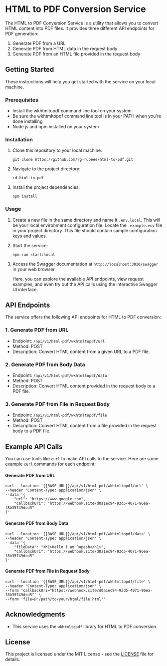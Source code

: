 # HTML to PDF Conversion Service

The HTML to PDF Conversion Service is a utility that allows you to convert HTML content into PDF files. It provides three different API endpoints for PDF generation:

1. Generate PDF from a URL
2. Generate PDF from HTML data in the request body
3. Generate PDF from an HTML file provided in the request body

## Getting Started

These instructions will help you get started with the service on your local machine.

### Prerequisites

- Install the wkhtmltopdf command line tool on your system
- Be sure the wkhtmltopdf command line tool is in your PATH when you're done installing
- Node.js and npm installed on your system

### Installation

1. Clone this repository to your local machine:

   ```shell
   git clone https://github.com/rg-rupeee/html-to-pdf.git
   ```

2. Navigate to the project directory:

   ```shell
   cd html-to-pdf
   ```

3. Install the project dependencies:

   ```shell
   npm install
   ```

### Usage

1. Create a new file in the same directory and name it `.env.local`. This will be your local environment configuration file. Locate the `.example.env` file in your project directory. This file should contain sample configuration keys and values.

2. Start the service:

   ```shell
   npm run start:local
   ```

3. Access the Swagger documentation at `http://localhost:3010/swagger` in your web browser.

   Here, you can explore the available API endpoints, view request examples, and even try out the API calls using the interactive Swagger UI interface.

## API Endpoints

The service offers the following API endpoints for HTML to PDF conversion:

### 1. Generate PDF from URL

- Endpoint: `/api/v1/html-pdf/wkhtmltopdf/url`
- Method: POST
- Description: Convert HTML content from a given URL to a PDF file.

### 2. Generate PDF from Body Data

- Endpoint: `/api/v1/html-pdf/wkhtmltopdf/data`
- Method: POST
- Description: Convert HTML content provided in the request body to a PDF file.

### 3. Generate PDF from File in Request Body

- Endpoint: `/api/v1/html-pdf/wkhtmltopdf/file`
- Method: POST
- Description: Convert HTML content from a file provided in the request body to a PDF file.

## Example API Calls

You can use tools like `curl` to make API calls to the service. Here are some example `curl` commands for each endpoint:

#### Generate PDF from URL

```shell
curl --location '{{BASE_URL}}/api/v1/html-pdf/wkhtmltopdf/url' \
--header 'Content-Type: application/json' \
--data '{
    "url": "https://www.google.com",
    "callbackUri": "https://webhook.site/d0a1ec94-93d5-4071-96ea-f8b35749dcd5"
}'
```

#### Generate PDF from Body Data

```shell
curl --location '{{BASE_URL}}/api/v1/html-pdf/wkhtmltopdf/data' \
--header 'Content-Type: application/json' \
--data '{
    "fileData": "<h1>Hello I am Rupesh</h1>",
    "callbackUri": "https://webhook.site/d0a1ec94-93d5-4071-96ea-f8b35749dcd5"
}'
```

#### Generate PDF from File in Request Body

```shell
curl --location '{{BASE_URL}}/api/v1/html-pdf/wkhtmltopdf/file' \
--header 'Content-Type: application/json' \
--form 'callbackUri="https://webhook.site/d0a1ec94-93d5-4071-96ea-f8b35749dcd5"' \
--form 'file=@"/path/to/your/html/file.html"'
```

## Acknowledgments

- This service uses the `wkhtmltopdf` library for HTML to PDF conversion.

## License

This project is licensed under the MIT License - see the [LICENSE](LICENSE) file for details.
